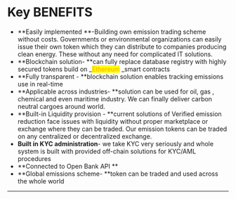 # Key BENEFITS

* **Easily implemented **-Building own emission trading scheme without costs. Governments or environmental organizations can easily issue their own token which they can distribute to companies producing clean energy. These without any need for complicated IT solutions.
* **Blockchain solution- **can fully replace database registry with highly secured tokens build on _<mark style="color:orange;">Ethereum</mark> _smart contracts
* **Fully transparent - **blockchain solution enables tracking emissions use in real-time
* **Applicable across industries- **solution can be used for oil, gas , chemical and even maritime industry. We can finally deliver carbon neutral cargoes around world.
* **Built-in Liquidity provision - **current solutions of Verified emission reduction face issues with liquidity without proper marketplace or exchange where they can be traded. Our emission tokens can be traded on any centralized or decentralized exchange.&#x20;
* **Built in KYC administration**- we take KYC very seriously and whole system is built with provided off-chain solutions for KYC/AML procedures
* **Connected to Open Bank API **
* **Global emissions scheme- **token can be traded and used across the whole world

****
